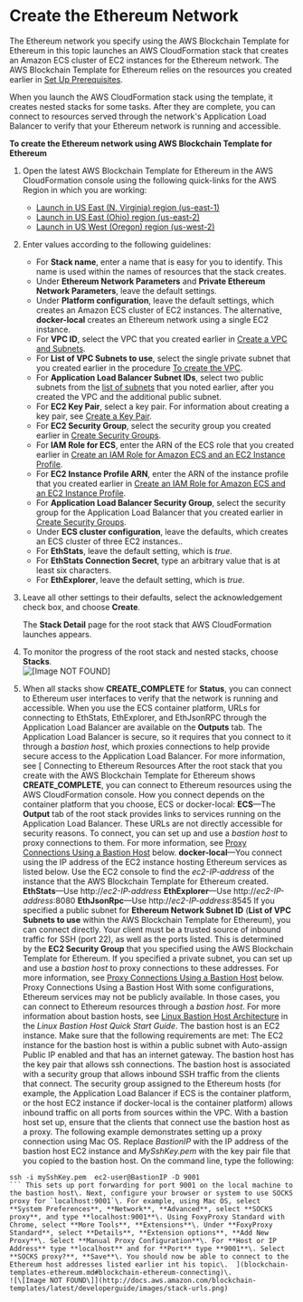 # Create the Ethereum Network<a name="blockchain-templates-create-stack"></a>

The Ethereum network you specify using the AWS Blockchain Template for Ethereum in this topic launches an AWS CloudFormation stack that creates an Amazon ECS cluster of EC2 instances for the Ethereum network\. The AWS Blockchain Template for Ethereum relies on the resources you created earlier in [Set Up Prerequisites](blockchain-template-getting-started-prerequisites.md)\.

When you launch the AWS CloudFormation stack using the template, it creates nested stacks for some tasks\. After they are complete, you can connect to resources served through the network's Application Load Balancer to verify that your Ethereum network is running and accessible\. 

**To create the Ethereum network using AWS Blockchain Template for Ethereum**

1. Open the latest AWS Blockchain Template for Ethereum in the AWS CloudFormation console using the following quick\-links for the AWS Region in which you are working:
   + [Launch in US East \(N\. Virginia\) region \(us\-east\-1\)](https://us-east-1.console.aws.amazon.com/cloudformation/home?region=us-east-1#/stacks/create/review?templateURL=https://aws-blockchain-templates-us-east-1.s3.us-east-1.amazonaws.com/ethereum/templates/latest/ethereum-network.template.yaml)
   + [Launch in US East \(Ohio\) region \(us\-east\-2\)](https://us-east-2.console.aws.amazon.com/cloudformation/home?region=us-east-2#/stacks/create/review?templateURL=https://aws-blockchain-templates-us-east-2.s3.us-east-2.amazonaws.com/ethereum/templates/latest/ethereum-network.template.yaml)
   + [Launch in US West \(Oregon\) region \(us\-west\-2\)](https://us-west-2.console.aws.amazon.com/cloudformation/home?region=us-west-2#/stacks/create/review?templateURL=https://aws-blockchain-templates-us-west-2.s3.us-west-2.amazonaws.com/ethereum/templates/latest/ethereum-network.template.yaml)

1. Enter values according to the following guidelines:
   + For **Stack name**, enter a name that is easy for you to identify\. This name is used within the names of resources that the stack creates\.
   + Under **Ethereum Network Parameters** and **Private Ethereum Network Parameters**, leave the default settings\.
   + Under **Platform configuration**, leave the default settings, which creates an Amazon ECS cluster of EC2 instances\. The alternative, **docker\-local** creates an Ethereum network using a single EC2 instance\.
   + For **VPC ID**, select the VPC that you created earlier in [Create a VPC and Subnets](blockchain-template-getting-started-prerequisites.md#blockchain-templates-create-a-vpc)\.
   + For **List of VPC Subnets to use**, select the single private subnet that you created earlier in the procedure [To create the VPC](blockchain-template-getting-started-prerequisites.md#create-vpc-procedure)\.
   + For **Application Load Balancer Subnet IDs**, select two public subnets from the [list of subnets](blockchain-template-getting-started-prerequisites.md#list-of-subnets) that you noted earlier, after you created the VPC and the additional public subnet\.
   + For **EC2 Key Pair**, select a key pair\. For information about creating a key pair, see [Create a Key Pair](blockchain-templates-setting-up.md#blockchain-templates-create-a-key-pair)\.
   + For **EC2 Security Group**, select the security group you created earlier in [Create Security Groups](blockchain-template-getting-started-prerequisites.md#blockchain-templates-create-security-group)\.
   + For **IAM Role for ECS**, enter the ARN of the ECS role that you created earlier in [Create an IAM Role for Amazon ECS and an EC2 Instance Profile](blockchain-template-getting-started-prerequisites.md#blockchain-templates-iam-roles)\.
   + For **EC2 Instance Profile ARN**, enter the ARN of the instance profile that you created earlier in [Create an IAM Role for Amazon ECS and an EC2 Instance Profile](blockchain-template-getting-started-prerequisites.md#blockchain-templates-iam-roles)\.
   + For **Application Load Balancer Security Group**, select the security group for the Application Load Balancer that you created earlier in [Create Security Groups](blockchain-template-getting-started-prerequisites.md#blockchain-templates-create-security-group)\.
   + Under **ECS cluster configuration**, leave the defaults, which creates an ECS cluster of three EC2 instances\.\.
   + For **EthStats**, leave the default setting, which is *true*\.
   + For **EthStats Connection Secret**, type an arbitrary value that is at least six characters\.
   + For **EthExplorer**, leave the default setting, which is *true*\.

1. Leave all other settings to their defaults, select the acknowledgement check box, and choose **Create**\.

   The **Stack Detail** page for the root stack that AWS CloudFormation launches appears\.

1. To monitor the progress of the root stack and nested stacks, choose **Stacks**\.  
![\[Image NOT FOUND\]](http://docs.aws.amazon.com/blockchain-templates/latest/developerguide/images/choose-stacks.png)

1. When all stacks show **CREATE\_COMPLETE** for **Status**, you can connect to Ethereum user interfaces to verify that the network is running and accessible\. When you use the ECS container platform, URLs for connecting to EthStats, EthExplorer, and EthJsonRPC through the Application Load Balancer are available on the **Outputs** tab\. The Application Load Balancer is secure, so it requires that you connect to it through a *bastion host*, which proxies connections to help provide secure access to the Application Load Balancer\. For more information, see [ Connecting to Ethereum Resources  After the root stack that you create with the AWS Blockchain Template for Ethereum shows **CREATE\_COMPLETE**, you can connect to Ethereum resources using the AWS CloudFormation console\. How you connect depends on the container platform that you choose, ECS or docker\-local:  **ECS**—The **Output** tab of the root stack provides links to services running on the Application Load Balancer\. These URLs are not directly accessible for security reasons\. To connect, you can set up and use a *bastion host* to proxy connections to them\. For more information, see [Proxy Connections Using a Bastion Host](#ethereum-create-bastion-host) below\. **docker\-local**—You connect using the IP address of the EC2 instance hosting Ethereum services as listed below\. Use the EC2 console to find the *ec2\-IP\-address* of the instance that the AWS Blockchain Template for Ethereum created\.  **EthStats**—Use http://*ec2\-IP\-address* **EthExplorer**—Use http://*ec2\-IP\-address*:8080 **EthJsonRpc**—Use http://*ec2\-IP\-address*:8545  If you specified a public subnet for **Ethereum Network Subnet ID** \(**List of VPC Subnets to use** within the AWS Blockchain Template for Ethereum\), you can connect directly\. Your client must be a trusted source of inbound traffic for SSH \(port 22\), as well as the ports listed\. This is determined by the **EC2 Security Group** that you specified using the AWS Blockchain Template for Ethereum\. If you specified a private subnet, you can set up and use a *bastion host* to proxy connections to these addresses\. For more information, see [Proxy Connections Using a Bastion Host](#ethereum-create-bastion-host) below\.    Proxy Connections Using a Bastion Host With some configurations, Ethereum services may not be publicly available\. In those cases, you can connect to Ethereum resources through a *bastion host*\. For more information about bastion hosts, see [Linux Bastion Host Architecture](http://docs.aws.amazon.com/quickstart/latest/linux-bastion/architecture.html) in the *Linux Bastion Host Quick Start Guide*\. The bastion host is an EC2 instance\. Make sure that the following requirements are met:  The EC2 instance for the bastion host is within a public subnet with Auto\-assign Public IP enabled and that has an internet gateway\.  The bastion host has the key pair that allows ssh connections\. The bastion host is associated with a security group that allows inbound SSH traffic from the clients that connect\. The security group assigned to the Ethereum hosts \(for example, the Application Load Balancer if ECS is the container platform, or the host EC2 instance if docker\-local is the container platform\) allows inbound traffic on all ports from sources within the VPC\.  With a bastion host set up, ensure that the clients that connect use the bastion host as a proxy\. The following example demonstrates setting up a proxy connection using Mac OS\. Replace *BastionIP* with the IP address of the bastion host EC2 instance and *MySshKey\.pem* with the key pair file that you copied to the bastion host\. On the command line, type the following: 

```
ssh -i mySshKey.pem  ec2-user@BastionIP -D 9001
``` This sets up port forwarding for port 9001 on the local machine to the bastion host\. Next, configure your browser or system to use SOCKS proxy for `localhost:9001`\. For example, using Mac OS, select **System Preferences**, **Network**, **Advanced**, select **SOCKS proxy**, and type **localhost:9001**\. Using FoxyProxy Standard with Chrome, select **More Tools**, **Extensions**\. Under **FoxyProxy Standard**, select **Details**, **Extension options**, **Add New Proxy**\. Select **Manual Proxy Configuration**\. For **Host or IP Address** type **localhost** and for **Port** type **9001**\. Select **SOCKS proxy?**, **Save**\. You should now be able to connect to the Ethereum host addresses listed earlier int his topic\.  ](blockchain-templates-ethereum.md#blockchain-ethereum-connecting)\.  
![\[Image NOT FOUND\]](http://docs.aws.amazon.com/blockchain-templates/latest/developerguide/images/stack-urls.png)
